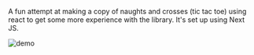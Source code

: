 A fun attempt at making a copy of naughts and crosses (tic tac toe) using react to get some more experience with the library. It's set up using Next JS.

![demo](https://user-images.githubusercontent.com/35873917/231277777-2cebe82d-e633-4aa2-bb3e-a3c4e00eeb29.gif)

